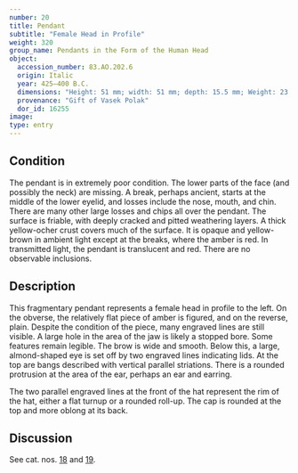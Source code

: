 ```yaml
---
number: 20
title: Pendant
subtitle: "Female Head in Profile"
weight: 320
group_name: Pendants in the Form of the Human Head
object:
  accession_number: 83.AO.202.6
  origin: Italic
  year: 425–400 B.C.
  dimensions: "Height: 51 mm; width: 51 mm; depth: 15.5 mm; Weight: 23.3 g"
  provenance: "Gift of Vasek Polak"
  dor_id: 16255
image:
type: entry
---
```

## Condition

The pendant is in extremely poor condition. The lower parts of the face (and possibly the neck) are missing. A break, perhaps ancient, starts at the middle of the lower eyelid, and losses include the nose, mouth, and chin. There are many other large losses and chips all over the pendant. The surface is friable, with deeply cracked and pitted weathering layers. A thick yellow-ocher crust covers much of the surface. It is opaque and yellow-brown in ambient light except at the breaks, where the amber is red. In transmitted light, the pendant is translucent and red. There are no observable inclusions.

## Description

This fragmentary pendant represents a female head in profile to the left. On the obverse, the relatively flat piece of amber is figured, and on the reverse, plain. Despite the condition of the piece, many engraved lines are still visible. A large hole in the area of the jaw is likely a stopped bore. Some features remain legible. The brow is wide and smooth. Below this, a large, almond-shaped eye is set off by two engraved lines indicating lids. At the top are bangs described with vertical parallel striations. There is a rounded protrusion at the area of the ear, perhaps an ear and earring.

The two parallel engraved lines at the front of the hat represent the rim of the hat, either a flat turnup or a rounded roll-up. The cap is rounded at the top and more oblong at its back.

## Discussion

See cat. nos. [18](#18.md) and [19](#19.md).
